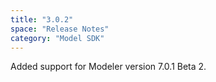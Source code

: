 ```yaml
---
title: "3.0.2"
space: "Release Notes"
category: "Model SDK"
---
```


Added support for Modeler version 7.0.1 Beta 2.
